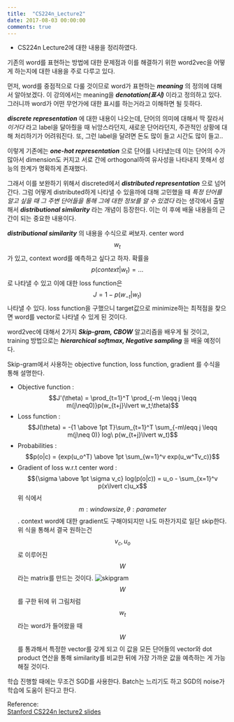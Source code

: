 ```yaml
---
title:  "CS224n_Lecture2"
date: 2017-08-03 00:00:00
comments: true
---
```


- CS224n Lecture2에 대한 내용을 정리하였다.

기존의 word를 표현하는 방법에 대한 문제점과 이를 해결하기 위한 word2vec을 어떻게 하는지에 대한
내용을 주로 다루고 있다.

먼저, word를 중점적으로 다룰 것이므로 word가 표현하는 ***meaning*** 의 정의에 대해서 알아보겠다.
이 강의에서는 meaning을  ***denotation(표시)*** 이라고 정의하고 있다. 그러니까 word가 어떤 무언가에 대한
표시를 하는거라고 이해하면 될 듯하다.

***discrete representation*** 에 대한 내용이 나오는데, 단어의 의미에 대해서 딱 잘라서 *이거다* 라고 label을 달아줬을 때
뉘앙스라던지, 새로운 단어라던지, 주관적인 상황에 대해 처리하기가 어려워진다.
또, 그런 label을 달려면 돈도 많이 들고 시간도 많이 들고.. <br>

이렇게 기존에는 ***one-hot representation*** 으로 단어를 나타냈는데 이는 단어의 수가 많아서 dimension도 커지고
서로 간에 orthogonal하여 유사성을 나타내지 못해서 성능의 한계가 명확하게 존재했다.

그래서 이를 보완하기 위해서 discreted에서 ***distributed representation*** 으로 넘어간다.
그럼 어떻게 distributed하게 나타낼 수 있을까에 대해 고민했을 때 *특정 단어를 알고 싶을 때 그 주변 단어들을 통해
그에 대한 정보를 알 수 있겠다* 라는 생각에서 출발해서 ***distributional similarity*** 라는 개념이 등장한다.
이는 이 후에 배울 내용들의 근간이 되는 중요한 내용이다.

***distributional similarity*** 의 내용을 수식으로 써보자. center word $$w_t$$가 있고, context word를 예측하고 싶다고 하자.
확률을 $$p(context|w_t) = ...$$ 로 나타낼 수 있고 이에 대한 loss function은 $$J = 1-p(w_{-t}\lvert w_t)$$ 나타낼 수 있다.
loss function을 구했으니 target값으로 minimize하는 최적점을 찾으면 word를 vector로 나타낼 수 있게 된 것이다.

word2vec에 대해서 2가지 ***Skip-gram, CBOW*** 알고리즘을 배우게 될 것이고, training 방법으로는 ***hierarchical softmax, Negative sampling*** 을 배울
예정이다.

Skip-gram에서 사용하는 objective function, loss function, gradient 를 수식을 통해 설명한다.
- Objective function : $$J'(\theta) = \prod_{t=1}^T \prod_{-m \leqq j \leqq m(j\neq0)}p(w_{t+j}\lvert w_t;\theta)$$
- Loss function : $$J(\theta) = -{1 \above 1pt T}\sum_{t=1}^T \sum_{-m\leqq j \leqq m(j\neq 0)} log\ p(w_{t+j}\lvert w_t)$$
- Probabilities : $$p(o|c) = {exp(u_o^T) \above 1pt \sum_{w=1}^v exp(u_w^Tv_c)}$$
- Gradient of loss w.r.t center word : $${\sigma \above 1pt \sigma v_c} log(p(o|c)) = u_o - \sum_{x=1}^v p(x\lvert c)u_x$$
위 식에서 $$m : window size, \theta : parameter$$.
context word에 대한 gradient도 구해야되지만 나도 마찬가지로 일단 skip한다.
위 식을 통해서 결국 원하는건 $$v_c, u_o$$로 이루어진 $$W$$라는 matrix를 만드는 것이다.
![skipgram](https://kymkh0902.github.io/images/Lecture2_skipgram.PNG) <br>
$$W$$를 구한 뒤에 위 그림처럼 $$w_t$$라는 word가 들어왔을 때 $$W$$를 통과해서 특정한 vector를
갖게 되고 이 값을 모든 단어들의 vector와 dot product 연산을 통해 similarity를 비교한 뒤에
가장 가까운 값을 예측하는 게 가능해질 것이다.

학습 진행할 때에는 무조건 SGD를 사용한다. Batch는 느리기도 하고 SGD의 noise가 학습에 도움이 된다고 한다.

Reference: <br>
[Stanford CS224n lecture2 slides](http://web.stanford.edu/class/cs224n/lectures/cs224n-2017-lecture2.pdf)
